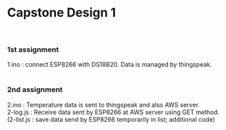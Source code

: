 # Capstone Design 1
<br/>

### 1st assignment
1.ino : connect ESP8266 with DS18B20. Data is managed by thingspeak.<br/>
<br/>

### 2nd assignment
2.ino : Temperature data is sent to thingspeak and also AWS server.<br/>
2-log.js : Receive data sent by ESP8266 at AWS server using GET method.<br/>
(2-list.js : save data send by ESP8266 temporarily in list; additional code)<br/>

